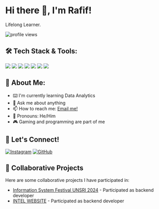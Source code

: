 # Hi there 👋, I'm Rafif!

Lifelong Learner.

<p align="left"> 
  <img src="https://komarev.com/ghpvc/?username=yourusername&label=Profile%20views&color=0e75b6&style=flat" alt="profile views" />
</p>

## 🛠️ Tech Stack & Tools:
<p>
  <!-- IDEs -->
  <img src="https://img.shields.io/badge/Visual_Studio_Code-0078D4?style=for-the-badge&logo=visual%20studio%20code&logoColor=white" />
  <img src="https://img.shields.io/badge/PyCharm-000000.svg?&style=for-the-badge&logo=PyCharm&logoColor=white" />
  <img src="https://img.shields.io/badge/NetBeansIDE-1B6AC6?style=for-the-badge&logo=apache%20netbeans%20ide&logoColor=white" />
  <img src="https://img.shields.io/badge/Eclipse-2C2255?style=for-the-badge&logo=eclipse&logoColor=white" />
  
  <!-- Version Control -->
  <img src="https://img.shields.io/badge/GIT-E44C30?style=for-the-badge&logo=git&logoColor=white" />
  
  <!-- Databases -->
  <img src="https://img.shields.io/badge/MySQL-005C84?style=for-the-badge&logo=mysql&logoColor=white" />
  
  <!-- Web Server -->
  <img src="https://img.shields.io/badge/Nginx-009639?style=for-the-badge&logo=nginx&logoColor=white" />
</p>

## 🚀 About Me:
- ⌨️ I'm currently learning Data Analytics  
- 💬 Ask me about anything  
- 📫 How to reach me: [Email me!](mailto:rafif180507@gmail.com)  
- 🌈 Pronouns: He/Him  
- 🎮 Gaming and programming are part of me  

## 🤝 Let's Connect!
[![Instagram](https://img.shields.io/badge/Instagram-%40mrafifar_-E4405F?logo=instagram)](https://www.instagram.com/mrafifar_/)
[![GitHub](https://img.shields.io/badge/GitHub-goonesmile-181717?logo=github)](https://github.com/sieraaaaa)

## 👥 Collaborative Projects
Here are some collaborative projects I have participated in:

- [Information System Festival UNSRI 2024](https://github.com/NicolausOwen/Sifest2024) - Participated as backend developer  
- [INTEL WEBSITE](https://github.com/Apriansyahwp769/INTEL-WEB) - Participated as backend developer    
